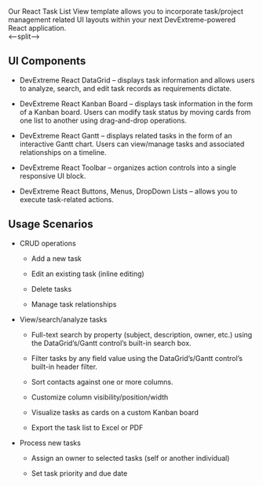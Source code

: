 Our React Task List View template allows you to incorporate task/project management related UI layouts within your next DevExtreme-powered React application.  
<--split-->

## UI Components  

- DevExtreme React DataGrid – displays task information and allows users to analyze, search, and edit task records as requirements dictate. 

- DevExtreme React Kanban Board – displays task information in the form of a Kanban board. Users can modify task status by moving cards from one list to another using drag-and-drop operations. 

- DevExtreme React Gantt – displays related tasks in the form of an interactive Gantt chart. Users can view/manage tasks and associated relationships on a timeline. 

- DevExtreme React Toolbar – organizes action controls into a single responsive UI block. 

- DevExtreme React Buttons, Menus, DropDown Lists – allows you to execute task-related actions. 

## Usage Scenarios 

- CRUD operations 

    - Add a new task 

    - Edit an existing task (inline editing) 

    - Delete tasks 

    - Manage task relationships 

- View/search/analyze tasks 

    - Full-text search by property (subject, description, owner, etc.) using the DataGrid’s/Gantt control’s built-in search box. 

    - Filter tasks by any field value using the DataGrid’s/Gantt control’s built-in header filter. 

    - Sort contacts against one or more columns. 

    - Customize column visibility/position/width 

    - Visualize tasks as cards on a custom Kanban board 

    - Export the task list to Excel or PDF 

- Process new tasks 

    - Assign an owner to selected tasks (self or another individual) 

    - Set task priority and due date 